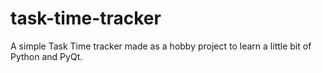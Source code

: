 # task-time-tracker
A simple Task Time tracker made as a hobby project to learn a little bit of Python and PyQt. 

